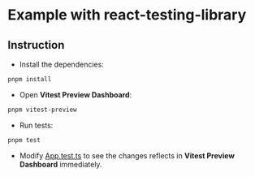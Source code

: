# Example with react-testing-library

## Instruction

- Install the dependencies:

```bash
pnpm install
```

- Open **Vitest Preview Dashboard**:

```bash
pnpm vitest-preview
```

- Run tests:

```bash
pnpm test
```

- Modify [App.test.ts](./src/App.test.tsx) to see the changes reflects in **Vitest Preview Dashboard** immediately.
